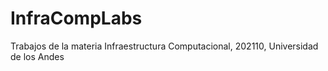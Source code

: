 # InfraCompLabs
Trabajos de la materia Infraestructura Computacional, 202110, Universidad de los Andes
